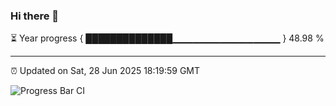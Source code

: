 ### Hi there 👋

⏳ Year progress { ██████████████▁▁▁▁▁▁▁▁▁▁▁▁▁▁▁▁ } 48.98 %

---

⏰ Updated on Sat, 28 Jun 2025 18:19:59 GMT

![Progress Bar CI](https://github.com/liununu/liununu/workflows/Progress%20Bar%20CI/badge.svg)
